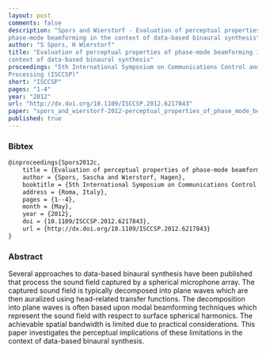 ```yaml
---
layout: post
comments: false
description: "Spors and Wierstorf - Evaluation of perceptual properties of
phase-mode beamforming in the context of data-based binaural synthesis"
author: "S Spors, H Wierstorf"
title: "Evaluation of perceptual properties of phase-mode beamforming in the
context of data-based binaural synthesis"
proceedings: "5th International Symposium on Communications Control and Signal
Processing (ISCCSP)"
short: "ISCCSP"
pages: "1-4"
year: "2012"
url: "http://dx.doi.org/10.1109/ISCCSP.2012.6217843"
paper: "spors_and_wierstorf-2012-perceptual_properties_of_phase_mode_beamforming.pdf"
published: true
---
```


### Bibtex

```latex
@inproceedings{Spors2012c,
  	title = {Evaluation of perceptual properties of phase-mode beamforming in the context of data-based binaural synthesis},
    author = {Spors, Sascha and Wierstorf, Hagen},
    booktitle = {5th International Symposium on Communications Control and Signal Processing (ISCCSP)},
    address = {Roma, Italy},
    pages = {1--4},
    month = {May},
    year = {2012},
    doi = {10.1109/ISCCSP.2012.6217843},
    url = {http://dx.doi.org/10.1109/ISCCSP.2012.6217843}
}
```

### Abstract

Several approaches to data-based binaural synthesis have been published
that process the sound field captured by a spherical microphone
array. The captured sound field is typically decomposed into
plane waves which are then auralized using head-related transfer
functions. The decomposition into plane waves is often based upon
modal beamforming techniques which represent the sound field with
respect to surface spherical harmonics. The achievable spatial bandwidth
is limited due to practical considerations. This paper investigates
the perceptual implications of these limitations in the context
of data-based binaural synthesis.
